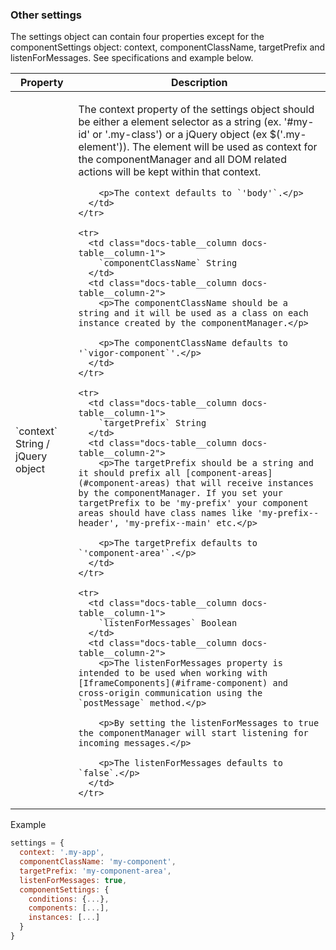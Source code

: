 ### <a name="other-settings"></a> Other settings
The settings object can contain four properties except for the componentSettings object: context, componentClassName, targetPrefix and listenForMessages. See specifications and example below.

<table class="docs-table">
  <thead>
    <tr>
      <th class="docs-table__column docs-table__column-1">Property</th>
      <th class="docs-table__column docs-table__column-2">Description</th>
    </tr>
  </thead>
  <tbody>
    <tr>
      <td class="docs-table__column docs-table__column-1">
        `context` String / jQuery object
      </td>
      <td class="docs-table__column docs-table__column-2">
        <p>The context property of the settings object should be either a element selector as a string (ex. '#my-id' or '.my-class') or a jQuery object (ex $('.my-element')). The element will be used as context for the componentManager and all DOM related actions will be kept within that context.</p>

        <p>The context defaults to `'body'`.</p>
      </td>
    </tr>

    <tr>
      <td class="docs-table__column docs-table__column-1">
        `componentClassName` String
      </td>
      <td class="docs-table__column docs-table__column-2">
        <p>The componentClassName should be a string and it will be used as a class on each instance created by the componentManager.</p>

        <p>The componentClassName defaults to '`vigor-component`'.</p>
      </td>
    </tr>

    <tr>
      <td class="docs-table__column docs-table__column-1">
        `targetPrefix` String
      </td>
      <td class="docs-table__column docs-table__column-2">
        <p>The targetPrefix should be a string and it should prefix all [component-areas](#component-areas) that will receive instances by the componentManager. If you set your targetPrefix to be 'my-prefix' your component areas should have class names like 'my-prefix--header', 'my-prefix--main' etc.</p>

        <p>The targetPrefix defaults to `'component-area'`.</p>
      </td>
    </tr>

    <tr>
      <td class="docs-table__column docs-table__column-1">
        `listenForMessages` Boolean
      </td>
      <td class="docs-table__column docs-table__column-2">
        <p>The listenForMessages property is intended to be used when working with [IframeComponents](#iframe-component) and cross-origin communication using the `postMessage` method.</p>

        <p>By setting the listenForMessages to true the componentManager will start listening for incoming messages.</p>

        <p>The listenForMessages defaults to `false`.</p>
      </td>
    </tr>
  </tbody>
</table>

Example
```javascript
settings = {
  context: '.my-app',
  componentClassName: 'my-component',
  targetPrefix: 'my-component-area',
  listenForMessages: true,
  componentSettings: {
    conditions: {...},
    components: [...],
    instances: [...]
  }
}
```
